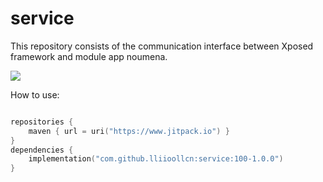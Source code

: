 # service
This repository consists of the communication interface between Xposed framework and module app noumena.

[![](https://jitpack.io/v/lliioollcn/service.svg)](https://jitpack.io/#lliioollcn/service)

How to use:

```kotlin

repositories {
    maven { url = uri("https://www.jitpack.io") }
}
dependencies {
    implementation("com.github.lliioollcn:service:100-1.0.0")
}

```
